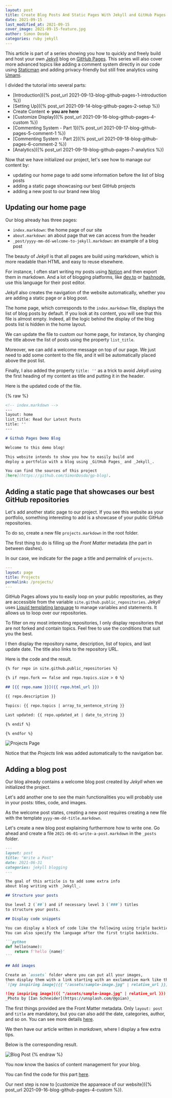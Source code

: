 ```yaml
---
layout: post
title: Create Blog Posts And Static Pages With Jekyll and GitHub Pages
date: 2021-09-15
last_modified_at: 2021-09-15
cover_image: 2021-09-15-feature.jpg
author: Simon Dosda
categories: ruby jekyll
---
```


This article is part of a series showing you how to quickly and freely build and host your own [Jekyll](https://jekyllrb.com/) blog on [GitHub Pages](https://pages.github.com/). This series will also cover more advanced topics like adding a comment system directly in our code using [Staticman](https://staticman.net/) and adding privacy-friendly but still free analytics using [Umami](https://umami.is/).

I divided the tutorial into several parts:

- [Introduction]({% post_url 2021-09-13-blog-github-pages-1-introduction %})
- [Setting Up]({% post_url 2021-09-14-blog-github-pages-2-setup %})
- Create Content **<- you are here**
- [Customize Display]({% post_url 2021-09-16-blog-github-pages-4-custom %})
- [Commenting System - Part 1]({% post_url 2021-09-17-blog-github-pages-5-comment-1 %})
- [Commenting System - Part 2]({% post_url 2021-09-18-blog-github-pages-6-comment-2 %})
- [Analytics]({% post_url 2021-09-19-blog-github-pages-7-analytics %})

Now that we have initialized our project, let's see how to manage our content by:

- updating our home page to add some information before the list of blog posts
- adding a static page showcasing our best GitHub projects
- adding a new post to our brand new blog

## Updating our home page

Our blog already has three pages:

- `index.markdown`: the home page of our site
- `about.markdown`: an about page that we can access from the header
- `_post/yyyy-mm-dd-welcome-to-jekyll.markdown`: an example of a blog post

The beauty of _Jekyll_ is that all pages are build using markdown, which is more readable than HTML and easy to reuse elsewhere.

For instance, I often start writing my posts using [Notion](https://www.notion.so) and then export them in markdown. And a lot of blogging platforms, like [dev.to](https://dev.to) or [hashnode](https://hashnode.com/), use this language for their post editor.

_Jekyll_ also creates the navigation of the website automatically, whether you are adding a static page or a blog post.

The home page, which corresponds to the `index.markdown` file, displays the list of blog posts by default. If you look at its content, you will see that this file is almost empty. Indeed, all the logic behind the display of the blog posts list is hidden in the home layout.

We can update the file to custom our home page, for instance, by changing the title above the list of posts using the property `list_title`.

Moreover, we can add a welcome message on top of our page. We just need to add some content to the file, and it will be automatically placed above the post list.

Finally, I also added the property `title: ''` as a trick to avoid _Jekyll_ using the first heading of my content as title and putting it in the header.

Here is the updated code of the file.

{% raw %}

```markdown
<!-- index.markdown -->
---
layout: home
list_title: Read Our Latest Posts
title: ''
---

# Github Pages Demo Blog

Welcome to this demo blog!

This website intends to show you how to easily build and
deploy a portfolio with a blog using _GitHub Pages_ and _Jekyll_.

You can find the sources of this project
[here](https://github.com/SimonDosda/gp-blog).
```

## Adding a static page that showcases our best GitHub repositories

Let's add another static page to our project. If you see this website as your portfolio, something interesting to add is a showcase of your public GitHub repositories.

To do so, create a new file `projects.markdown` in the root folder.

The first thing to do is filling up the _Front Matter_ metadata (the part in between dashes).

In our case, we indicate for the page a title and permalink of `projects`.

```yaml
---
layout: page
title: Projects
permalink: /projects/
---
```

GitHub Pages allows you to easily loop on your public repositories, as they are accessible from the variable `site.github.public_repositories`. _Jekyll_ uses [Liquid templating language](https://jekyllrb.com/docs/liquid/) to manage variables and statements. It allows us to loop over our repositories.

To filter on my most interesting repositories, I only display repositories that are not forked and contain topics. Feel free to use the conditions that suit you the best.

I then display the repository name, description, list of topics, and last update date. The title also links to the repository URL.

Here is the code and the result.

```markdown
{% for repo in site.github.public_repositories %}

{% if repo.fork == false and repo.topics.size > 0 %}

## [{{ repo.name }}]({{ repo.html_url }})

{{ repo.description }}

Topics: {{ repo.topics | array_to_sentence_string }}

Last updated: {{ repo.updated_at | date_to_string }}

{% endif %}

{% endfor %}
```

![Projects Page](/assets/images/2021-09-15-projects.png)

Notice that the _Projects_ link was added automatically to the navigation bar.

## Adding a blog post

Our blog already contains a welcome blog post created by _Jekyll_ when we initialized the project.

Let's add another one to see the main functionalities you will probably use in your posts: titles, code, and images.

As the welcome post states, creating a new post requires creating a new file with the template `yyyy-mm-dd-title.markdown`.

Let's create a new blog post explaining furthermore how to write one. Go ahead and create a file `2021-06-01-write-a-post.markdown` in the `_posts` folder.

````markdown
---
layout: post
title: "Write a Post"
date: 2021-06-31
categories: jekyll blogging
---

The goal of this article is to add some extra info
about blog writing with _Jekyll_.

## Structure your posts

Use level 2 (`##`) and if necessary level 3 (`###`) titles
to structure your posts.

## Display code snippets

You can display a block of code like the following using triple backticks.
You can also specify the language after the first triple backticks.

```python
def hello(name):
    return f'hello {name}'
```

## Add images

Create an `assets` folder where you can put all your images,
then display them with a link starting with an exclamative mark like this:
`![my inspiring image]({{ "/assets/sample-image.jpg" | relative_url }})`.

![my inspiring image]({{ "/assets/sample-image.jpg" | relative_url }})
_Photo by [Ian Schneider](https://unsplash.com/@goian)_
````

The first things provided are the Front Matter metadata. Only `layout: post` and `title` are mandatory, but you can also add the date, categories, author, and so on. You can see more details [here](https://jekyllrb.com/docs/posts/).

We then have our article written in _markdown_, where I display a few extra tips.

Below is the corresponding result.

![Blog Post](/assets/images/2021-09-15-post.png)
{% endraw %}

You now know the basics of content management for your blog.

You can find the code for this part [here](https://github.com/SimonDosda/gp-blog/tree/step-2-content).

Our next step is now to [customize the appareace of our website]({% post_url 2021-09-16-blog-github-pages-4-custom %}).